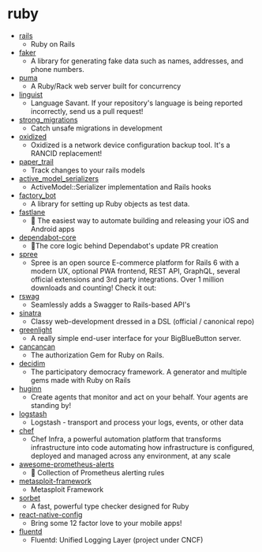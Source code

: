 # ruby
- [rails](https://github.com/rails/rails)
  - Ruby on Rails
- [faker](https://github.com/faker-ruby/faker)
  - A library for generating fake data such as names, addresses, and phone numbers.
- [puma](https://github.com/puma/puma)
  - A Ruby/Rack web server built for concurrency
- [linguist](https://github.com/github/linguist)
  - Language Savant. If your repository's language is being reported incorrectly, send us a pull request!
- [strong_migrations](https://github.com/ankane/strong_migrations)
  - Catch unsafe migrations in development
- [oxidized](https://github.com/ytti/oxidized)
  - Oxidized is a network device configuration backup tool. It's a RANCID replacement!
- [paper_trail](https://github.com/paper-trail-gem/paper_trail)
  - Track changes to your rails models
- [active_model_serializers](https://github.com/rails-api/active_model_serializers)
  - ActiveModel::Serializer implementation and Rails hooks
- [factory_bot](https://github.com/thoughtbot/factory_bot)
  - A library for setting up Ruby objects as test data.
- [fastlane](https://github.com/fastlane/fastlane)
  - 🚀 The easiest way to automate building and releasing your iOS and Android apps
- [dependabot-core](https://github.com/dependabot/dependabot-core)
  - 🤖The core logic behind Dependabot's update PR creation
- [spree](https://github.com/spree/spree)
  - Spree is an open source E-commerce platform for Rails 6 with a modern UX, optional PWA frontend, REST API, GraphQL, several official extensions and 3rd party integrations. Over 1 million downloads and counting! Check it out:
- [rswag](https://github.com/rswag/rswag)
  - Seamlessly adds a Swagger to Rails-based API's
- [sinatra](https://github.com/sinatra/sinatra)
  - Classy web-development dressed in a DSL (official / canonical repo)
- [greenlight](https://github.com/bigbluebutton/greenlight)
  - A really simple end-user interface for your BigBlueButton server.
- [cancancan](https://github.com/CanCanCommunity/cancancan)
  - The authorization Gem for Ruby on Rails.
- [decidim](https://github.com/decidim/decidim)
  - The participatory democracy framework. A generator and multiple gems made with Ruby on Rails
- [huginn](https://github.com/huginn/huginn)
  - Create agents that monitor and act on your behalf. Your agents are standing by!
- [logstash](https://github.com/elastic/logstash)
  - Logstash - transport and process your logs, events, or other data
- [chef](https://github.com/chef/chef)
  - Chef Infra, a powerful automation platform that transforms infrastructure into code automating how infrastructure is configured, deployed and managed across any environment, at any scale
- [awesome-prometheus-alerts](https://github.com/samber/awesome-prometheus-alerts)
  - 🚨 Collection of Prometheus alerting rules
- [metasploit-framework](https://github.com/rapid7/metasploit-framework)
  - Metasploit Framework
- [sorbet](https://github.com/sorbet/sorbet)
  - A fast, powerful type checker designed for Ruby
- [react-native-config](https://github.com/luggit/react-native-config)
  - Bring some 12 factor love to your mobile apps!
- [fluentd](https://github.com/fluent/fluentd)
  - Fluentd: Unified Logging Layer (project under CNCF)
